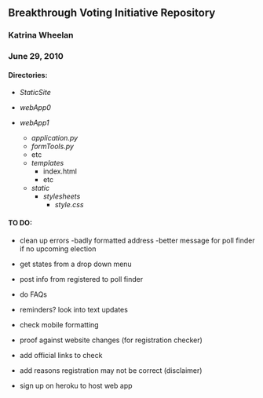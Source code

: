 ## Breakthrough Voting Initiative Repository

### Katrina Wheelan
### June 29, 2010

#### Directories:

* *StaticSite*
	
* *webApp0*
	
* *webApp1*
  * *application.py*
  * *formTools.py*
  * etc
  * *templates*
    * index.html
    * etc
  * *static*
     * *stylesheets*
       * *style.css*

#### TO DO:

- clean up errors
  -badly formatted address
  -better message for poll finder if no upcoming election
	
- get states from a drop down menu

- post info from registered to poll finder

- do FAQs

- reminders? look into text updates

- check mobile formatting

- proof against website changes (for registration checker)

- add official links to check

- add reasons registration may not be correct (disclaimer)

- sign up on heroku to host web app

